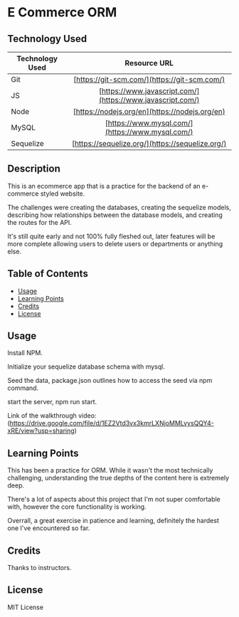# E Commerce ORM

## Technology Used

| Technology Used         | Resource URL           |
| ------------- |:-------------:|
| Git | [https://git-scm.com/](https://git-scm.com/)     |
| JS  | [https://www.javascript.com/](https://www.javascript.com/)     |
| Node  | [https://nodejs.org/en](https://nodejs.org/en)     |
| MySQL  | [https://www.mysql.com/](https://www.mysql.com/)     |
| Sequelize  | [https://sequelize.org/](https://sequelize.org/)     |


## Description

This is an ecommerce app that is a practice for the backend of an e-commerce styled website.

The challenges were creating the databases, creating the sequelize models, describing how relationships between the database models, and creating the routes for the API.

It's still quite early and not 100% fully fleshed out, later features will be more complete allowing users to delete users or departments or anything else.


## Table of Contents


* [Usage](#usage)
* [Learning Points](#learning-points)
* [Credits](#credits)
* [License](#license)


## Usage

Install NPM.

Initialize your sequelize database schema with mysql.

Seed the data, package.json outlines how to access the seed via npm command.

start the server, npm run start.

Link of the walkthrough video: (https://drive.google.com/file/d/1EZ2Vtd3vx3kmrLXNjoMMLvysQQY4-xRE/view?usp=sharing)



## Learning Points

This has been a practice for ORM.
While it wasn't the most technically challenging, understanding the true depths of the content here is extremely deep.

There's a lot of aspects about this project that I'm not super comfortable with, however the core functionality is working.


Overrall, a great exercise in patience and learning, definitely the hardest one I've encountered so far.


## Credits

Thanks to instructors.

## License

MIT License
